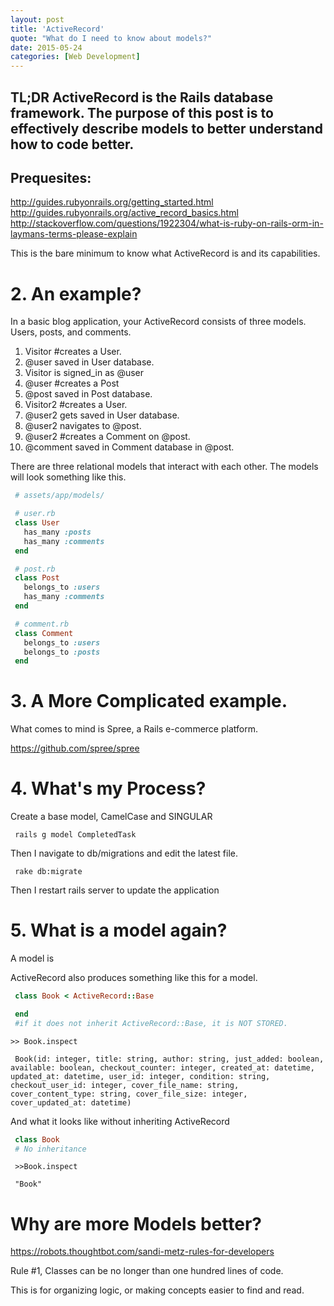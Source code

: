 ```yaml
---
layout: post
title: 'ActiveRecord'
quote: "What do I need to know about models?"
date: 2015-05-24
categories: [Web Development]
---
```



## TL;DR ActiveRecord is the Rails database framework. The purpose of this post is to effectively describe models to better understand how to code better.


## Prequesites:

http://guides.rubyonrails.org/getting_started.html
http://guides.rubyonrails.org/active_record_basics.html
http://stackoverflow.com/questions/1922304/what-is-ruby-on-rails-orm-in-laymans-terms-please-explain

This is the bare minimum to know what ActiveRecord is and its capabilities.

# 2. An example?

In a basic blog application, your ActiveRecord consists of three models. Users, posts, and comments.

1. Visitor #creates a User.
2. @user saved in User database.
3. Visitor is signed_in as @user
4. @user #creates a Post
5. @post saved in Post database.
6. Visitor2 #creates a User.
7. @user2 gets saved in User database.
8. @user2 navigates to @post.
9. @user2 #creates a Comment on @post.
10. @comment saved in Comment database in @post.

There are three relational models that interact with each other. The models will look something like this.

```ruby
 # assets/app/models/

 # user.rb
 class User
   has_many :posts
   has_many :comments
 end

 # post.rb
 class Post
   belongs_to :users
   has_many :comments
 end

 # comment.rb
 class Comment
   belongs_to :users
   belongs_to :posts
 end
```

# 3. A More Complicated example.

What comes to mind is Spree, a Rails e-commerce platform.

https://github.com/spree/spree

# 4. What's my Process?

Create a base model, CamelCase and SINGULAR

```shell
 rails g model CompletedTask
```

Then I navigate to db/migrations and edit the latest file.

```shell
 rake db:migrate
```

Then I restart rails server to update the application


# 5. What is a model again?

A model is


ActiveRecord also produces something like this for a model.

```ruby
 class Book < ActiveRecord::Base

 end
 #if it does not inherit ActiveRecord::Base, it is NOT STORED.
```

```shell
>> Book.inspect

 Book(id: integer, title: string, author: string, just_added: boolean, available: boolean, checkout_counter: integer, created_at: datetime, updated_at: datetime, user_id: integer, condition: string, checkout_user_id: integer, cover_file_name: string, cover_content_type: string, cover_file_size: integer, cover_updated_at: datetime)
```

And what it looks like without inheriting ActiveRecord

```ruby
 class Book
 # No inheritance
```

```shell
 >>Book.inspect

 "Book"
```


# Why are more Models better?

https://robots.thoughtbot.com/sandi-metz-rules-for-developers

Rule #1, Classes can be no longer than one hundred lines of code.

This is for organizing logic, or making concepts easier to find and read.








